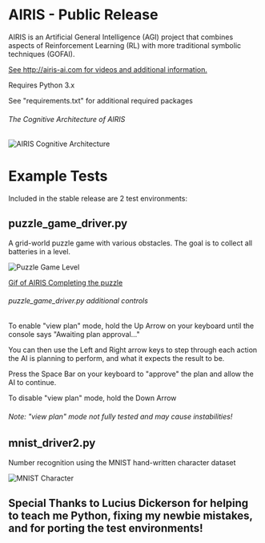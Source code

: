 # AIRIS - Public Release

AIRIS is an Artificial General Intelligence (AGI) project that combines aspects of Reinforcement Learning (RL) with more traditional symbolic techniques (GOFAI).

[See http://airis-ai.com for videos and additional information.](http://airis-ai.com)

Requires Python 3.x

See "requirements.txt" for additional required packages

###### The Cognitive Architecture of AIRIS 
![AIRIS Cognitive Architecture](https://airisai.files.wordpress.com/2019/01/airis-cognitive-architecture-3.png)

# Example Tests

Included in the stable release are 2 test environments: 

## puzzle_game_driver.py 
A grid-world puzzle game with various obstacles. The goal is to collect all batteries in a level. 

![Puzzle Game Level](https://airisai.files.wordpress.com/2019/01/puzzle-game-level.png)

[Gif of AIRIS Completing the puzzle](https://airisai.files.wordpress.com/2018/03/level.gif)

###### puzzle_game_driver.py additional controls

To enable "view plan" mode, hold the Up Arrow on your keyboard until the console says "Awaiting plan approval..."

You can then use the Left and Right arrow keys to step through each action the AI is planning to perform, and what it expects the result to be.

Press the Space Bar on your keyboard to "approve" the plan and allow the AI to continue.

To disable "view plan" mode, hold the Down Arrow

###### Note: "view plan" mode not fully tested and may cause instabilities!

## mnist_driver2.py
Number recognition using the MNIST hand-written character dataset

![MNIST Character](https://airisai.files.wordpress.com/2018/03/sprite0_4.png)

## Special Thanks to Lucius Dickerson for helping to teach me Python, fixing my newbie mistakes, and for porting the test environments!
